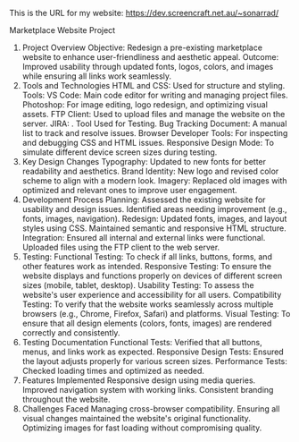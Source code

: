 This is the URL for my website: https://dev.screencraft.net.au/~sonarrad/

Marketplace Website Project 
1. Project Overview
Objective: Redesign a pre-existing marketplace website to enhance user-friendliness and aesthetic appeal.
Outcome: Improved usability through updated fonts, logos, colors, and images while ensuring all links work seamlessly.
2. Tools and Technologies
HTML and CSS: Used for structure and styling.
Tools:
VS Code: Main code editor for writing and managing project files.
Photoshop: For image editing, logo redesign, and optimizing visual assets.
FTP Client: Used to upload files and manage the website on the server.
JIRA: . Tool Used for Testing. Bug Tracking Document: A manual list to track and resolve issues.
Browser Developer Tools: For inspecting and debugging CSS and HTML issues.
Responsive Design Mode: To simulate different device screen sizes during testing.
3. Key Design Changes
Typography: Updated to new fonts for better readability and aesthetics.
Brand Identity: New logo and revised color scheme to align with a modern look.
Imagery: Replaced old images with optimized and relevant ones to improve user engagement.
4. Development Process
Planning: Assessed the existing website for usability and design issues.
Identified areas needing improvement (e.g., fonts, images, navigation).
Redesign: Updated fonts, images, and layout styles using CSS.
Maintained semantic and responsive HTML structure.
Integration: Ensured all internal and external links were functional.
Uploaded files using the FTP client to the web server.
5. Testing:
Functional Testing: To check if all links, buttons, forms, and other features work as intended.
Responsive Testing: To ensure the website displays and functions properly on devices of different screen sizes (mobile, tablet, desktop).
Usability Testing: To assess the website's user experience and accessibility for all users.
Compatibility Testing: To verify that the website works seamlessly across multiple browsers (e.g., Chrome, Firefox, Safari) and platforms.
Visual Testing: To ensure that all design elements (colors, fonts, images) are rendered correctly and consistently.
6. Testing Documentation
Functional Tests: Verified that all buttons, menus, and links work as expected.
Responsive Design Tests: Ensured the layout adjusts properly for various screen sizes.
Performance Tests: Checked loading times and optimized as needed.
7. Features Implemented
Responsive design using media queries.
Improved navigation system with working links.
Consistent branding throughout the website.
8. Challenges Faced
Managing cross-browser compatibility.
Ensuring all visual changes maintained the website's original functionality.
Optimizing images for fast loading without compromising quality.


